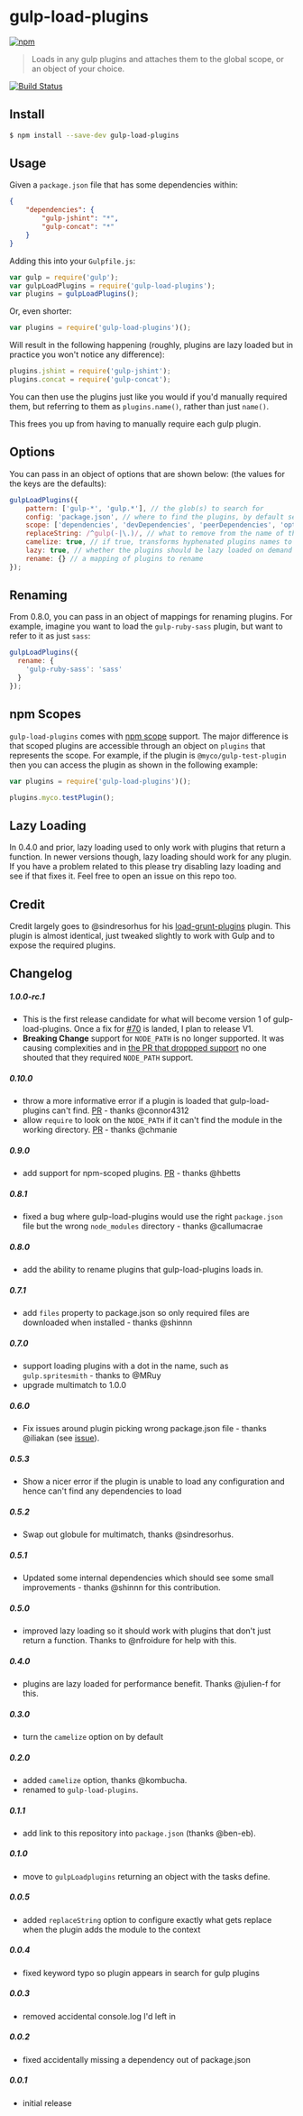 # gulp-load-plugins

[![npm](https://nodei.co/npm/gulp-load-plugins.svg?downloads=true)](https://nodei.co/npm/gulp-load-plugins/)

> Loads in any gulp plugins and attaches them to the global scope, or an object of your choice.

[![Build Status](https://travis-ci.org/jackfranklin/gulp-load-plugins.svg?branch=master)](https://travis-ci.org/jackfranklin/gulp-load-plugins)


## Install

```sh
$ npm install --save-dev gulp-load-plugins
```


## Usage

Given a `package.json` file that has some dependencies within:

```json
{
    "dependencies": {
        "gulp-jshint": "*",
        "gulp-concat": "*"
    }
}
```

Adding this into your `Gulpfile.js`:

```js
var gulp = require('gulp');
var gulpLoadPlugins = require('gulp-load-plugins');
var plugins = gulpLoadPlugins();
```

Or, even shorter:

```js
var plugins = require('gulp-load-plugins')();
```

Will result in the following happening (roughly, plugins are lazy loaded but in practice you won't notice any difference):

```js
plugins.jshint = require('gulp-jshint');
plugins.concat = require('gulp-concat');
```

You can then use the plugins just like you would if you'd manually required them, but referring to them as `plugins.name()`, rather than just `name()`.

This frees you up from having to manually require each gulp plugin.

## Options

You can pass in an object of options that are shown below: (the values for the keys are the defaults):

```js
gulpLoadPlugins({
    pattern: ['gulp-*', 'gulp.*'], // the glob(s) to search for
    config: 'package.json', // where to find the plugins, by default searched up from process.cwd()
    scope: ['dependencies', 'devDependencies', 'peerDependencies', 'optionalDependencies'], // which keys in the config to look within
    replaceString: /^gulp(-|\.)/, // what to remove from the name of the module when adding it to the context
    camelize: true, // if true, transforms hyphenated plugins names to camel case
    lazy: true, // whether the plugins should be lazy loaded on demand
    rename: {} // a mapping of plugins to rename
});
```

## Renaming

From 0.8.0, you can pass in an object of mappings for renaming plugins. For example, imagine you want to load the `gulp-ruby-sass` plugin, but want to refer to it as just `sass`:

```js
gulpLoadPlugins({
  rename: {
    'gulp-ruby-sass': 'sass'
  }
});
```

## npm Scopes

`gulp-load-plugins` comes with [npm scope](https://docs.npmjs.com/misc/scope) support. The major difference is that scoped plugins are accessible through an object on `plugins` that represents the scope. For example, if the plugin is `@myco/gulp-test-plugin` then you can access the plugin as shown in the following example:

```js
var plugins = require('gulp-load-plugins')();

plugins.myco.testPlugin();
```

## Lazy Loading

In 0.4.0 and prior, lazy loading used to only work with plugins that return a function. In newer versions though, lazy loading should work for any plugin. If you have a problem related to this please try disabling lazy loading and see if that fixes it. Feel free to open an issue on this repo too.


## Credit

Credit largely goes to @sindresorhus for his [load-grunt-plugins](https://github.com/sindresorhus/load-grunt-tasks) plugin. This plugin is almost identical, just tweaked slightly to work with Gulp and to expose the required plugins.


## Changelog

##### 1.0.0-rc.1
- This is the first release candidate for what will become version 1 of gulp-load-plugins. Once a fix for [#70](https://github.com/jackfranklin/gulp-load-plugins/issues/70) is landed, I plan to release V1.
- **Breaking Change** support for `NODE_PATH` is no longer supported. It was causing complexities and in [the PR that droppped support](https://github.com/jackfranklin/gulp-load-plugins/pull/75) no one shouted that they required `NODE_PATH` support.

##### 0.10.0
- throw a more informative error if a plugin is loaded that gulp-load-plugins can't find. [PR](https://github.com/jackfranklin/gulp-load-plugins/pull/68) - thanks @connor4312
- allow `require` to look on the `NODE_PATH` if it can't find the module in the working directory. [PR](https://github.com/jackfranklin/gulp-load-plugins/pull/69) - thanks @chmanie

##### 0.9.0
- add support for npm-scoped plugins. [PR](https://github.com/jackfranklin/gulp-load-plugins/pull/63) - thanks @hbetts

##### 0.8.1
- fixed a bug where gulp-load-plugins would use the right `package.json` file but the wrong `node_modules` directory - thanks @callumacrae

##### 0.8.0
- add the ability to rename plugins that gulp-load-plugins loads in.

##### 0.7.1
- add `files` property to package.json so only required files are downloaded when installed - thanks @shinnn


##### 0.7.0
- support loading plugins with a dot in the name, such as `gulp.spritesmith` - thanks to @MRuy
- upgrade multimatch to 1.0.0


##### 0.6.0
- Fix issues around plugin picking wrong package.json file - thanks @iliakan (see [issue](https://github.com/jackfranklin/gulp-load-plugins/issues/35)).

##### 0.5.3
- Show a nicer error if the plugin is unable to load any configuration and hence can't find any dependencies to load

##### 0.5.2
- Swap out globule for multimatch, thanks @sindresorhus.

##### 0.5.1
- Updated some internal dependencies which should see some small improvements - thanks @shinnn for this contribution.

##### 0.5.0
- improved lazy loading so it should work with plugins that don't just return a function. Thanks to @nfroidure for help with this.

##### 0.4.0
- plugins are lazy loaded for performance benefit. Thanks @julien-f for this.

##### 0.3.0
- turn the `camelize` option on by default

##### 0.2.0
- added `camelize` option, thanks @kombucha.
- renamed to `gulp-load-plugins`.

##### 0.1.1
- add link to this repository into `package.json` (thanks @ben-eb).

##### 0.1.0
- move to `gulpLoadplugins` returning an object with the tasks define.

##### 0.0.5
- added `replaceString` option to configure exactly what gets replace when the plugin adds the module to the context

##### 0.0.4
- fixed keyword typo so plugin appears in search for gulp plugins

##### 0.0.3
- removed accidental console.log I'd left in

##### 0.0.2
- fixed accidentally missing a dependency out of package.json

##### 0.0.1
- initial release
